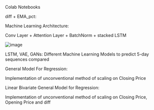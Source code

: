 Colab Notebooks

diff + EMA_pct: 

  Machine Learning Architecture: 
  
  Conv Layer + Attention Layer + BatchNorm + stacked LSTM
  
  ![image](https://github.com/Aashay-chaudhari/colab_notebook/assets/93089131/3a7f06ee-2426-4a49-8d93-2fde28f0b25a)



LSTM, VAE, GANs: 
  Different Machine Learning Models to predict 5-day sequences compared

General Model For Regression:

  Implementation of unconventional method of scaling on Closing Price

Linear Bivariate General Model for Regression: 

  Implementation of unconventional method of scaling on Closing Price, Opening Price and diff



  
